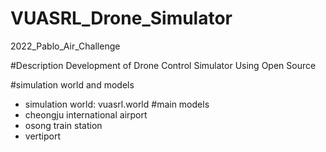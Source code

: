 # VUASRL_Drone_Simulator
2022_Pablo_Air_Challenge

#Description
Development of Drone Control Simulator Using Open Source

#simulation world and models
- simulation world: vuasrl.world
#main models
- cheongju international airport
- osong train station
- vertiport

